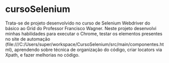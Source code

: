 # cursoSelenium
Trata-se de projeto desenvolvido no curso de Selenium Webdriver do básico ao Grid do Professor Francisco Wagner.
Neste projeto desenvolvi minhas habilidades para executar o Chrome, testar os elementos presentes no site de automação (file:///C:/Users/super/workspace/CursoSelenium/src/main/componentes.html), aprendendo sobre técnica de organização do código, criar locators via Xpath, e fazer melhorias no código.
